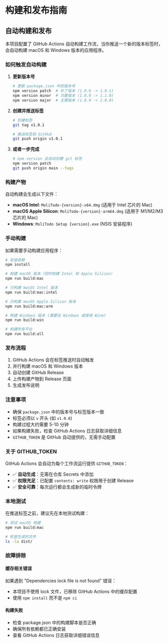 # 构建和发布指南

## 自动构建和发布

本项目配置了 GitHub Actions 自动构建工作流，当你推送一个新的版本标签时，会自动构建 macOS 和 Windows 版本的应用程序。

### 如何触发自动构建

1. **更新版本号**
   ```bash
   # 更新 package.json 中的版本号
   npm version patch  # 补丁版本 (1.0.0 -> 1.0.1)
   npm version minor  # 次要版本 (1.0.0 -> 1.1.0)
   npm version major  # 主要版本 (1.0.0 -> 2.0.0)
   ```

2. **创建并推送标签**
   ```bash
   # 创建标签
   git tag v1.0.1
   
   # 推送标签到 GitHub
   git push origin v1.0.1
   ```

3. **或者一步完成**
   ```bash
   # npm version 会自动创建 git 标签
   npm version patch
   git push origin main --tags
   ```

### 构建产物

自动构建会生成以下文件：

- **macOS Intel**: `MoliTodo-{version}-x64.dmg` (适用于 Intel 芯片的 Mac)
- **macOS Apple Silicon**: `MoliTodo-{version}-arm64.dmg` (适用于 M1/M2/M3 芯片的 Mac)
- **Windows**: `MoliTodo Setup {version}.exe` (NSIS 安装程序)

### 手动构建

如果需要手动构建应用程序：

```bash
# 安装依赖
npm install

# 构建 macOS 版本（同时构建 Intel 和 Apple Silicon）
npm run build:mac

# 只构建 macOS Intel 版本
npm run build:mac:intel

# 只构建 macOS Apple Silicon 版本
npm run build:mac:arm

# 构建 Windows 版本 (需要在 Windows 或使用 Wine)
npm run build:win

# 构建所有平台
npm run build:all
```

### 发布流程

1. GitHub Actions 会在标签推送时自动触发
2. 并行构建 macOS 和 Windows 版本
3. 自动创建 GitHub Release
4. 上传构建产物到 Release 页面
5. 生成发布说明

### 注意事项

- 确保 `package.json` 中的版本号与标签版本一致
- 标签必须以 `v` 开头 (如 `v1.0.0`)
- 构建过程大约需要 5-10 分钟
- 如果构建失败，检查 GitHub Actions 日志获取详细信息
- `GITHUB_TOKEN` 是 GitHub 自动提供的，无需手动配置

### 关于 GITHUB_TOKEN

GitHub Actions 会自动为每个工作流运行提供 `GITHUB_TOKEN`：
- ✅ **自动生成**：无需在仓库 Secrets 中添加
- ✅ **权限充足**：已配置 `contents: write` 权限用于创建 Release
- ✅ **安全可靠**：每次运行都会生成新的临时令牌

### 本地测试

在推送标签之前，建议先在本地测试构建：

```bash
# 测试 macOS 构建
npm run build:mac

# 检查生成的文件
ls -la dist/
```

### 故障排除

#### 缓存相关错误
如果遇到 "Dependencies lock file is not found" 错误：
- 本项目不使用 lock 文件，已移除 GitHub Actions 中的缓存配置
- 使用 `npm install` 而不是 `npm ci`

#### 构建失败
- 检查 package.json 中的构建脚本是否正确
- 确保所有依赖都已正确安装
- 查看 GitHub Actions 日志获取详细错误信息
